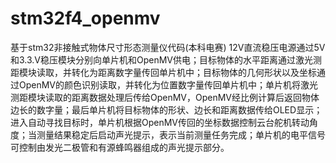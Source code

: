 # stm32f4_openmv
基于stm32非接触式物体尺寸形态测量仪代码(本科电赛)
12V直流稳压电源通过5V和3.3.V稳压模块分别向单片机和OpenMV供电；目标物体的水平距离通过激光测距模块读取，并转化为距离数字量传回单片机中；目标物体的几何形状以及坐标通过OpenMV的颜色识别读取，并转化为位置数字量传回单片机中；单片机将激光测距模块读取的距离数据处理后传给OpenMV，OpenMV经比例计算后返回物体边长的数字量；最后单片机将目标物体的形状、边长和距离数据传给OLED显示；进入自动寻找目标时，单片机根据OpenMV传回的坐标数据控制云台舵机转动角度；当测量结果稳定后启动声光提示，表示当前测量任务完成；单片机的电平信号可控制由发光二极管和有源蜂鸣器组成的声光提示部分。
